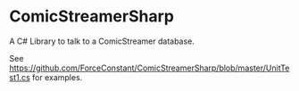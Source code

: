 # ComicStreamerSharp
A C# Library to talk to a ComicStreamer database.

See https://github.com/ForceConstant/ComicStreamerSharp/blob/master/UnitTest1.cs for examples.
